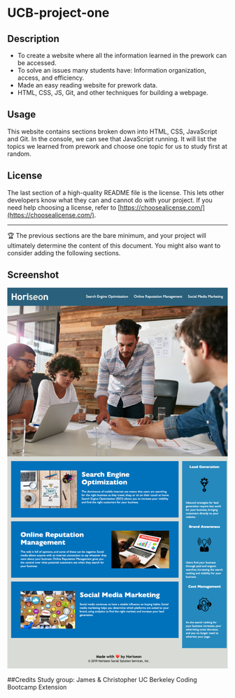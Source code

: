# UCB-project-one
## Description

- To create a website where all the information learned in the prework can be accessed.
- To solve an issues many students have: Information organization, access, and efficiency.
- Made an easy reading website for prework data.
- HTML, CSS, JS, Git, and other techniques for building a webpage. 

## Usage

This website contains sections broken down into HTML, CSS, JavaScript and Git. In the console, we can see that JavaScript running. It will list the topics we learned from prework and choose one topic for us to study first at random. 

## License

The last section of a high-quality README file is the license. This lets other developers know what they can and cannot do with your project. If you need help choosing a license, refer to [https://choosealicense.com/](https://choosealicense.com/).

---

🏆 The previous sections are the bare minimum, and your project will ultimately determine the content of this document. You might also want to consider adding the following sections.

## Screenshot
![A picture of the webpage](Assets/images/particularspace.github.io_A1-Horiseon-Refactor_.png "Horiseon")

##Credits
Study group: James & Christopher
UC Berkeley Coding Bootcamp Extension